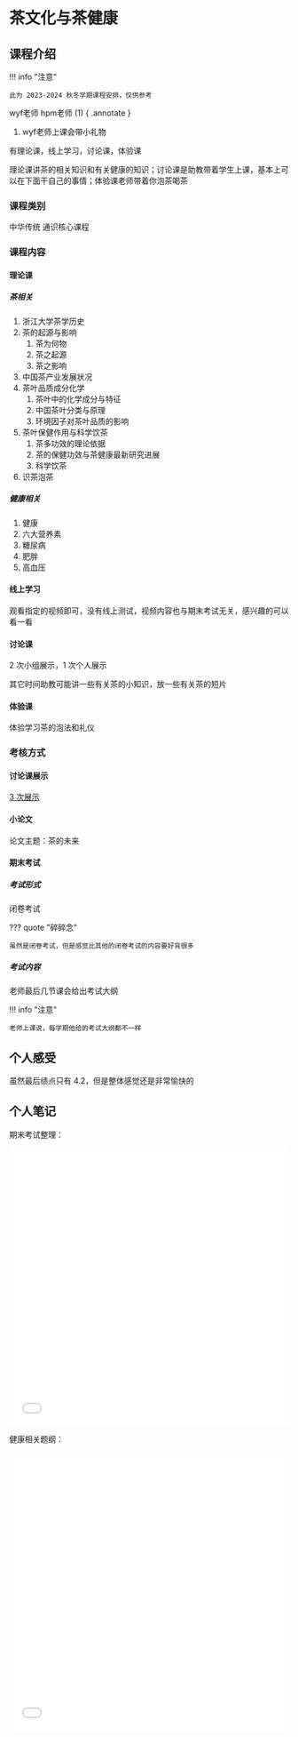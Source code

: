 # 茶文化与茶健康

## 课程介绍

!!! info "注意"

    此为 2023-2024 秋冬学期课程安排，仅供参考

wyf老师 hpm老师 (1) 
{ .annotate }

1. wyf老师上课会带小礼物

有理论课，线上学习，讨论课，体验课

理论课讲茶的相关知识和有关健康的知识；讨论课是助教带着学生上课，基本上可以在下面干自己的事情；体验课老师带着你泡茶喝茶

### 课程类别

中华传统 通识核心课程

### 课程内容

#### 理论课

##### 茶相关 

1. 浙江大学茶学历史
2. 茶的起源与影响
      1. 茶为何物
      2. 茶之起源
      3. 茶之影响
3. 中国茶产业发展状况
4. 茶叶品质成分化学
      1. 茶叶中的化学成分与特征
      2. 中国茶叶分类与原理
      3. 环境因子对茶叶品质的影响
5. 茶叶保健作用与科学饮茶
      1. 茶多功效的理论依据
      2. 茶的保健功效与茶健康最新研究进展
      3. 科学饮茶
6. 识茶泡茶

##### 健康相关

1. 健康
2. 六大营养素
3. 糖尿病
4. 肥胖
5. 高血压

#### 线上学习

观看指定的视频即可，没有线上测试，视频内容也与期末考试无关，感兴趣的可以看一看

#### 讨论课

2 次小组展示，1 次个人展示

其它时间助教可能讲一些有关茶的小知识，放一些有关茶的短片

#### 体验课

体验学习茶的泡法和礼仪

### 考核方式

#### 讨论课展示

[3 次展示](#讨论课)

#### 小论文

论文主题：茶的未来

#### 期末考试

##### 考试形式

闭卷考试

??? quote "碎碎念"

    虽然是闭卷考试，但是感觉比其他的闭卷考试的内容要好背很多

##### 考试内容

老师最后几节课会给出考试大纲

!!! info "注意"

    老师上课说，每学期他给的考试大纲都不一样

## 个人感受

虽然最后绩点只有 4.2，但是整体感觉还是非常愉快的

## 个人笔记

期末考试整理：

<embed src="../../../file/tea_culture/tea_culture_doc1.pdf" type="application/pdf" width="100%" height="500">

健康相关题纲：

<embed src="../../../file/tea_culture/tea_culture_doc2.pdf" type="application/pdf" width="100%" height="500">